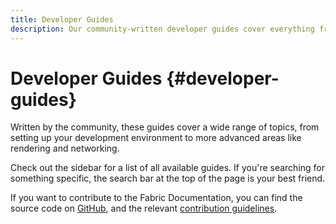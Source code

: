 ```yaml
---
title: Developer Guides
description: Our community-written developer guides cover everything from setting up your development environment to advanced topics like rendering and networking.
---
```


# Developer Guides {#developer-guides}

Written by the community, these guides cover a wide range of topics, from setting up your development environment to more advanced areas like rendering and networking.

Check out the sidebar for a list of all available guides. If you're searching for something specific, the search bar at the top of the page is your best friend.

If you want to contribute to the Fabric Documentation, you can find the source code on [GitHub](https://github.com/FabricMC/fabric-docs), and the relevant [contribution guidelines](../contributing).
